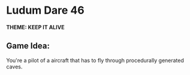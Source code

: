 # Ludum Dare 46
#### THEME: KEEP IT ALIVE

## Game Idea:

You're a pilot of a aircraft that has to fly through procedurally generated caves.

